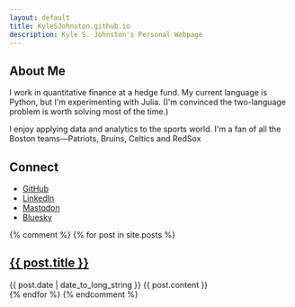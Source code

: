 ```yaml
---
layout: default
title: KyleSJohnston.github.io
description: Kyle S. Johnston's Personal Webpage
---
```


## About Me

I work in quantitative finance at a hedge fund. My current language is Python, but I'm experimenting with Julia. (I'm convinced the two-language problem is worth solving most of the time.)

I enjoy applying data and analytics to the sports world. I'm a fan of all the Boston teams&mdash;Patriots, Bruins, Celtics and RedSox

## Connect

- <a href="https://github.com/KyleSJohnston">GitHub</a>
- <a href="https://www.linkedin.com/in/KyleSJohnston/">LinkedIn</a>
- <a href="https://fosstodon.org/@ksj" rel="me">Mastodon</a>
- <a href="https://bsky.app/profile/kylesjohnston.bsky.social">Bluesky</a>

{% comment %}
{% for post in site.posts %}
  <article>
    <h2>
      <a href="{{ post.url }}">
        {{ post.title }}
      </a>
    </h2>
    <time datetime="{{ post.date | date: "%Y-%m-%d" }}">{{ post.date | date_to_long_string }}</time>
    {{ post.content }}
  </article>
{% endfor %}
{% endcomment %}
